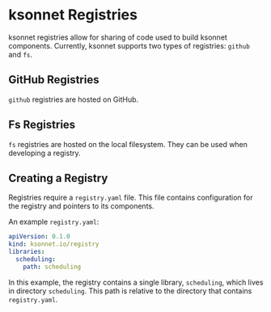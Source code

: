 # ksonnet Registries

ksonnet registries allow for sharing of code used to build ksonnet components. Currently, ksonnet supports two types of registries: `github` and `fs`. 

## GitHub Registries

`github` registries are hosted on GitHub. 

## Fs Registries

`fs` registries are hosted on the local filesystem. They can be used when developing a registry. 


## Creating a Registry

Registries require a `registry.yaml` file. This file contains configuration for the registry and pointers to its components. 

An example `registry.yaml`:

```yaml
apiVersion: 0.1.0
kind: ksonnet.io/registry
libraries:
  scheduling:
    path: scheduling
```

In this example, the registry contains a single library, `scheduling`, which lives in directory `scheduling`. This path is relative to the directory that contains `registry.yaml`. 

